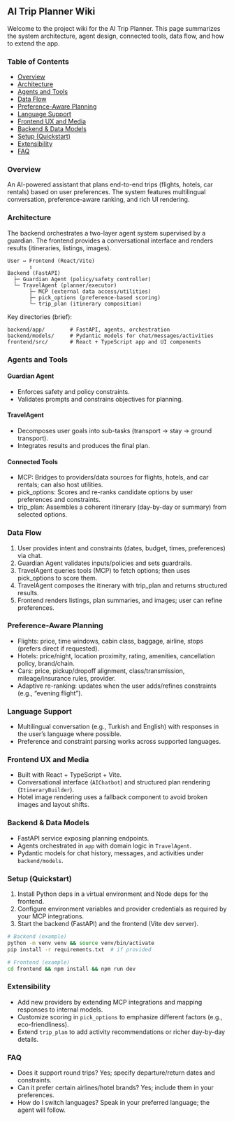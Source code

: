 ## AI Trip Planner Wiki

Welcome to the project wiki for the AI Trip Planner. This page summarizes the system architecture, agent design, connected tools, data flow, and how to extend the app.

### Table of Contents
- [Overview](#overview)
- [Architecture](#architecture)
- [Agents and Tools](#agents-and-tools)
- [Data Flow](#data-flow)
- [Preference-Aware Planning](#preference-aware-planning)
- [Language Support](#language-support)
- [Frontend UX and Media](#frontend-ux-and-media)
- [Backend & Data Models](#backend--data-models)
- [Setup (Quickstart)](#setup-quickstart)
- [Extensibility](#extensibility)
- [FAQ](#faq)

### Overview
An AI-powered assistant that plans end-to-end trips (flights, hotels, car rentals) based on user preferences. The system features multilingual conversation, preference-aware ranking, and rich UI rendering.

### Architecture
The backend orchestrates a two-layer agent system supervised by a guardian. The frontend provides a conversational interface and renders results (itineraries, listings, images).

```text
User ↔ Frontend (React/Vite)
       ↕
Backend (FastAPI)
  ├─ Guardian Agent (policy/safety controller)
  └─ TravelAgent (planner/executor)
       ├─ MCP (external data access/utilities)
       ├─ pick_options (preference-based scoring)
       └─ trip_plan (itinerary composition)
```

Key directories (brief):
```text
backend/app/        # FastAPI, agents, orchestration
backend/models/     # Pydantic models for chat/messages/activities
frontend/src/       # React + TypeScript app and UI components
```

### Agents and Tools
#### Guardian Agent
- Enforces safety and policy constraints.
- Validates prompts and constrains objectives for planning.

#### TravelAgent
- Decomposes user goals into sub-tasks (transport → stay → ground transport).
- Integrates results and produces the final plan.

#### Connected Tools
- MCP: Bridges to providers/data sources for flights, hotels, and car rentals; can also host utilities.
- pick_options: Scores and re-ranks candidate options by user preferences and constraints.
- trip_plan: Assembles a coherent itinerary (day-by-day or summary) from selected options.

### Data Flow
1) User provides intent and constraints (dates, budget, times, preferences) via chat.
2) Guardian Agent validates inputs/policies and sets guardrails.
3) TravelAgent queries tools (MCP) to fetch options; then uses pick_options to score them.
4) TravelAgent composes the itinerary with trip_plan and returns structured results.
5) Frontend renders listings, plan summaries, and images; user can refine preferences.

### Preference-Aware Planning
- Flights: price, time windows, cabin class, baggage, airline, stops (prefers direct if requested).
- Hotels: price/night, location proximity, rating, amenities, cancellation policy, brand/chain.
- Cars: price, pickup/dropoff alignment, class/transmission, mileage/insurance rules, provider.
- Adaptive re-ranking: updates when the user adds/refines constraints (e.g., “evening flight”).

### Language Support
- Multilingual conversation (e.g., Turkish and English) with responses in the user’s language where possible.
- Preference and constraint parsing works across supported languages.

### Frontend UX and Media
- Built with React + TypeScript + Vite.
- Conversational interface (`AIChatbot`) and structured plan rendering (`ItineraryBuilder`).
- Hotel image rendering uses a fallback component to avoid broken images and layout shifts.

### Backend & Data Models
- FastAPI service exposing planning endpoints.
- Agents orchestrated in `app` with domain logic in `TravelAgent`.
- Pydantic models for chat history, messages, and activities under `backend/models`.

### Setup (Quickstart)
1) Install Python deps in a virtual environment and Node deps for the frontend.
2) Configure environment variables and provider credentials as required by your MCP integrations.
3) Start the backend (FastAPI) and the frontend (Vite dev server).

```bash
# Backend (example)
python -m venv venv && source venv/bin/activate
pip install -r requirements.txt  # if provided

# Frontend (example)
cd frontend && npm install && npm run dev
```

### Extensibility
- Add new providers by extending MCP integrations and mapping responses to internal models.
- Customize scoring in `pick_options` to emphasize different factors (e.g., eco-friendliness).
- Extend `trip_plan` to add activity recommendations or richer day-by-day details.

### FAQ
- Does it support round trips? Yes; specify departure/return dates and constraints.
- Can it prefer certain airlines/hotel brands? Yes; include them in your preferences.
- How do I switch languages? Speak in your preferred language; the agent will follow.


